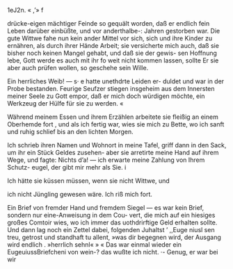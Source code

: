 1eJ2n. « ,’» f

drücke-eigen mächtiger Feinde so gequält worden, daß er
endlich fein Leben darüber einbüßte, und vor anderthalbe-:
Jahren gestorben war. Die gute Wittwe fahe nun kein ander
Mittel vor sich, sich und ihre Kinder zu ernähren, als
durch ihrer Hände Arbeit; sie versicherte mich auch, daß sie
bisher noch keinen Mangel gehabt, und daß sie der gewis-
sen Hoffnung lebe, Gott werde es auch mit ihr fo weit
nicht kommen lassen, sollte Er sie aber auch prüfen wollen,
so geschehe sein Wille.

Ein herrliches Weib! — s· e hatte unethdrte Leiden er-
duldet und war in der Probe bestanden. Feurige Seufzer
stiegen insgeheim aus dem Innersten meiner Seele zu Gott
empor, daß er mich doch würdigen möchte, ein Werkzeug
der Hülfe für sie zu werden. «

Während meinem Essen und ihrem Erzählen arbeitete sie
fleißig an einem Oberhemde fort , und als ich fertig war,
wies sie mich zu Bette, wo ich sanft und ruhig schlief bis
an den lichten Morgen.

Ich schrieb ihren Namen und Wohnort in meine Tafel,
griff dann in den Sack, um ihr ein Stück Geldes zusehen-
aber sie arretirte meine Hand auf ihrem Wege, und fagte:
Nichts d’a! — ich erwarte meine Zahlung von Ihrem Schutz-
eugel, der gibt mir mehr als Sie. i

Ich hätte sie küssen müssen, wenn sie nicht Wittwe, und

ich nicht Jüngling gewesen wäre. Ich riß mich fort.

Ein Brief von fremder Hand und fremdem Siegel —
es war kein Brief, sondern nur eine-Anweisung in dem Cou-
vert, die mich auf ein hiesiges großes Comtoir wies, wo
ich immer das uothdrirftige Geld erhalten sollte. Und dann
lag noch ein Zettel dabei, folgenden Juhaltst ’
,,Euge niusl sen treu, getrost und standhaft tu allent,
»was dir begegnen wird, der Ausgang wird endlich
. »herrlich sehnl« » «
Das war einmal wieder ein EugeuiussBriefcheni
von wein-? das wußte ich nicht. ·- Genug, er war bei wir

